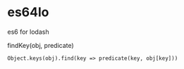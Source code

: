 # es64lo
es6 for lodash

findKey(obj, predicate)
```
Object.keys(obj).find(key => predicate(key, obj[key]))

```

